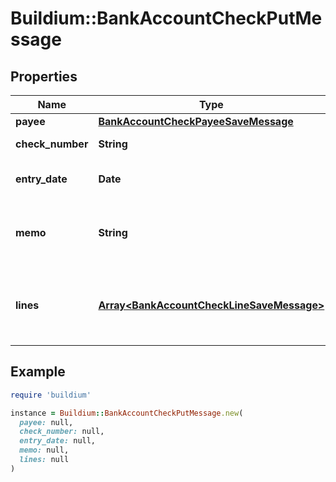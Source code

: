 # Buildium::BankAccountCheckPutMessage

## Properties

| Name | Type | Description | Notes |
| ---- | ---- | ----------- | ----- |
| **payee** | [**BankAccountCheckPayeeSaveMessage**](BankAccountCheckPayeeSaveMessage.md) |  |  |
| **check_number** | **String** | Check number. | [optional] |
| **entry_date** | **Date** | Date the check was recorded. |  |
| **memo** | **String** | Memo associated with the check, if applicable. | [optional] |
| **lines** | [**Array&lt;BankAccountCheckLineSaveMessage&gt;**](BankAccountCheckLineSaveMessage.md) | A collection of line items to associate with the check. |  |

## Example

```ruby
require 'buildium'

instance = Buildium::BankAccountCheckPutMessage.new(
  payee: null,
  check_number: null,
  entry_date: null,
  memo: null,
  lines: null
)
```

